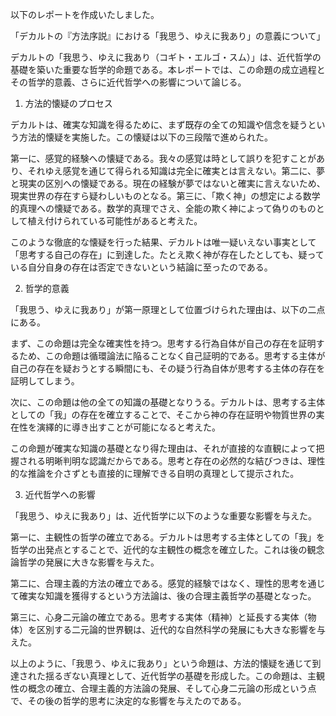 以下のレポートを作成いたしました。

「デカルトの『方法序説』における「我思う、ゆえに我あり」の意義について」

デカルトの「我思う、ゆえに我あり（コギト・エルゴ・スム）」は、近代哲学の基礎を築いた重要な哲学的命題である。本レポートでは、この命題の成立過程とその哲学的意義、さらに近代哲学への影響について論じる。

1. 方法的懐疑のプロセス

デカルトは、確実な知識を得るために、まず既存の全ての知識や信念を疑うという方法的懐疑を実施した。この懐疑は以下の三段階で進められた。

第一に、感覚的経験への懐疑である。我々の感覚は時として誤りを犯すことがあり、それゆえ感覚を通じて得られる知識は完全に確実とは言えない。第二に、夢と現実の区別への懐疑である。現在の経験が夢ではないと確実に言えないため、現実世界の存在すら疑わしいものとなる。第三に、「欺く神」の想定による数学的真理への懐疑である。数学的真理でさえ、全能の欺く神によって偽りのものとして植え付けられている可能性があると考えた。

このような徹底的な懐疑を行った結果、デカルトは唯一疑いえない事実として「思考する自己の存在」に到達した。たとえ欺く神が存在したとしても、疑っている自分自身の存在は否定できないという結論に至ったのである。

2. 哲学的意義

「我思う、ゆえに我あり」が第一原理として位置づけられた理由は、以下の二点にある。

まず、この命題は完全な確実性を持つ。思考する行為自体が自己の存在を証明するため、この命題は循環論法に陥ることなく自己証明的である。思考する主体が自己の存在を疑おうとする瞬間にも、その疑う行為自体が思考する主体の存在を証明してしまう。

次に、この命題は他の全ての知識の基礎となりうる。デカルトは、思考する主体としての「我」の存在を確立することで、そこから神の存在証明や物質世界の実在性を演繹的に導き出すことが可能になると考えた。

この命題が確実な知識の基礎となり得た理由は、それが直接的な直観によって把握される明晰判明な認識だからである。思考と存在の必然的な結びつきは、理性的な推論を介さずとも直接的に理解できる自明の真理として提示された。

3. 近代哲学への影響

「我思う、ゆえに我あり」は、近代哲学に以下のような重要な影響を与えた。

第一に、主観性の哲学の確立である。デカルトは思考する主体としての「我」を哲学の出発点とすることで、近代的な主観性の概念を確立した。これは後の観念論哲学の発展に大きな影響を与えた。

第二に、合理主義的方法の確立である。感覚的経験ではなく、理性的思考を通じて確実な知識を獲得するという方法論は、後の合理主義哲学の基礎となった。

第三に、心身二元論の確立である。思考する実体（精神）と延長する実体（物体）を区別する二元論的世界観は、近代的な自然科学の発展にも大きな影響を与えた。

以上のように、「我思う、ゆえに我あり」という命題は、方法的懐疑を通じて到達された揺るぎない真理として、近代哲学の基礎を形成した。この命題は、主観性の概念の確立、合理主義的方法論の発展、そして心身二元論の形成という点で、その後の哲学的思考に決定的な影響を与えたのである。
